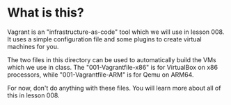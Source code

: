 # What is this?

Vagrant is an "infrastructure-as-code" tool which we will use in lesson 008. It uses a simple configuration file and some plugins to create virtual machines for you. 

The two files in this directory can be used to automatically build the VMs which we use in class. The "001-Vagrantfile-x86" is for VirtualBox on x86 processors, while "001-Vagrantfile-ARM" is for Qemu on ARM64. 

For now, don't do anything with these files. You will learn more about all of this in lesson 008.

